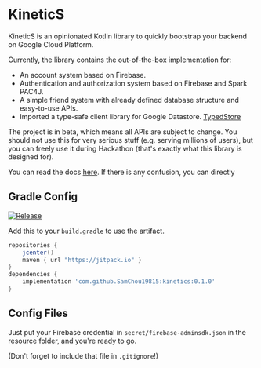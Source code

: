# KineticS

KineticS is an opinionated Kotlin library to quickly bootstrap your backend on Google Cloud
Platform.

Currently, the library contains the out-of-the-box implementation for:

- An account system based on Firebase.
- Authentication and authorization system based on Firebase and Spark PAC4J.
- A simple friend system with already defined database structure and easy-to-use APIs.
- Imported a type-safe client library for Google Datastore. [TypedStore](https://github.com/SamChou19815/typed-store)

The project is in beta, which means all APIs are subject to change. You should not use this for very
serious stuff (e.g. serving millions of users), but you can freely use it during Hackathon (that's
exactly what this library is designed for).

You can read the docs [here](https://docs.developersam.com/kinetics/). If there is any confusion, 
you can directly

## Gradle Config

[![Release](https://jitpack.io/v/SamChou19815/kinetics.svg)](https://jitpack.io/#SamChou19815/kinetics)

Add this to your `build.gradle` to use the artifact.

```groovy
repositories {
    jcenter()
    maven { url "https://jitpack.io" }
}
dependencies {
    implementation 'com.github.SamChou19815:kinetics:0.1.0'
}
```

## Config Files

Just put your Firebase credential in `secret/firebase-adminsdk.json` in the resource folder, and 
you're ready to go.

(Don't forget to include that file in `.gitignore`!)
